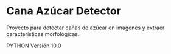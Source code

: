 # Cana Azúcar Detector

Proyecto para detectar cañas de azúcar en imágenes y extraer características morfológicas.


PYTHON Versión 10.0


